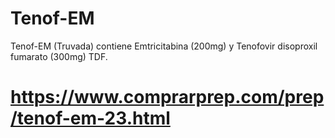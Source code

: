 # Tenof-EM
Tenof-EM (Truvada) contiene Emtricitabina (200mg) y Tenofovir disoproxil fumarato (300mg) TDF. 
# https://www.comprarprep.com/prep/tenof-em-23.html
